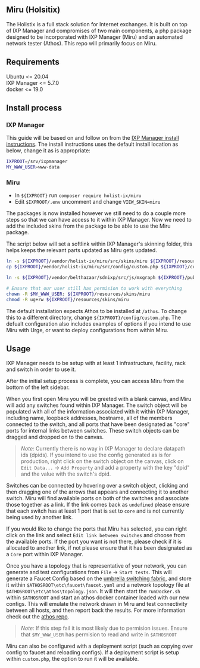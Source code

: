 ## Miru (Holsitix)

The Holistix is a full stack solution for Internet exchanges. It is built on top of IXP Manager and compromises of two main components, a php package designed to be incorporated with IXP Manager (Miru) and an automated network tester (Athos). This repo will primarily focus on Miru.

## Requirements

Ubuntu <= 20.04  
IXP Manager <= 5.7.0  
docker <= 19.0

## Install process

### IXP Manager
This guide will be based on and follow on from the [IXP Manager install instructions](https://docs.ixpmanager.org/install/automated-script/). The install instructions uses the default install location as below, change it as is appropriate:

```bash
IXPROOT=/srv/ixpmanager
MY_WWW_USER=www-data
```

### Miru
    
- In `${IXPROOT}` run `composer require holist-ix/miru`
- Edit `$IXPROOT/.env` uncomment and change `VIEW_SKIN=miru`

The packages is now installed however we still need to do a couple more steps so that we can have access to it within IXP Manager. Now we need to add the included skins from the package to be able to use the Miru package.

The script below will set a softlink within IXP Manager's skinning folder, this helps keeps the relevant parts updated as Miru gets updated.

```bash
ln -s ${IXPROOT}/vendor/holist-ix/miru/src/skins/miru ${IXPROOT}/resources/skins/miru
cp ${IXPROOT}/vendor/holist-ix/miru/src/config/custom.php ${IXPROOT}/config/custom.php

ln -s ${IXPROOT}/vendor/belthazaar/sdnixp/src/js/mxgraph ${IXPROOT}/public/mxgraph

# Ensure that our user still has permision to work with everything
chown -R $MY_WWW_USER: ${IXPROOT}/resources/skins/miru
chmod -R ug+rw ${IXPROOT}/resources/skins/miru

```

The default installation expects Athos to be installed at `/athos`. To change this to a different directory, change `${IXPROOT}/config/custom.php`. The defualt configuration also includes examples of options if you intend to use Miru with Urge, or want to deploy configurations from within Miru.


## Usage

IXP Manager needs to be setup with at least 1 infrastructure, facility, rack and switch in order to use it.

After the initial setup process is complete, you can access Miru from the bottom of the left sidebar.

When you first open Miru you will be greeted with a blank canvas, and Miru will add any switches found within IXP Manager. The switch object will be populated with all of the information associated with it within IXP Manager, including name, loopback addresses, hostname, all of the members connected to the switch, and all ports that have been designated as "core" ports for internal links between switches. These switch objects can be dragged and dropped on to the canvas.

> _Note:_ Currently there is no way in IXP Manager to declare datapath ids (dpids). If you intend to use the config generated as is for production, right click on the switch object on the canvas, click on `Edit Data...` -> `Add Property` and add a property with the key "dpid" and the value with the switch's dpid. 

Switches can be connected by hovering over a switch object, clicking and then dragging one of the arrows that appears and connecting it to another switch. Miru will find available ports on both of the switches and associate those together as a link. If the link comes back as `undefined` please ensure that each switch has at least 1 port that is set to `core` and is not currently being used by another link.

If you would like to change the ports that Miru has selected, you can right click on the link and select `Edit link between switches` and choose from the available ports. If the port you want is not there, please check if it is allocated to another link, if not please ensure that it has been designated as a `Core` port within IXP Manager.

Once you have a topology that is representative of your network, you can generate and test configurations from `File` -> `Start tests`. This will generate a Faucet Config based on the [umbrella switching fabric](https://hal.archives-ouvertes.fr/hal-01862776), and store it within `$ATHOSROOT\etc\faucet\faucet.yaml` and a network topology file at `$ATHOSROOT\etc\athos\topology.json`. It will then start the `runDocker.sh` within `$ATHOSROOT` and start an athos docker container loaded with our new configs. This will emulate the network drawn in Miru and test connectivity between all hosts, and then report back the results. For more information check out the [athos repo](https://github.com/Holist-IX/athos).

> _Note:_ If this step fail it is most likely due to permision issues. Ensure that `$MY_WWW_USER` has permision to read and write in `$ATHOSROOT`

Miru can also be configured with a deployment script (such as copying over config to faucet and reloading configs). If a deployment script is setup within `custom.php`, the option to run it will be available.
